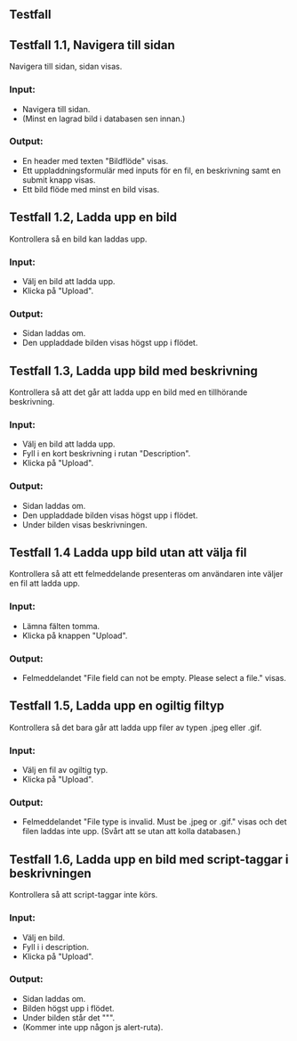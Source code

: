 ## Testfall

## Testfall 1.1, Navigera till sidan
Navigera till sidan, sidan visas.

### Input:
* Navigera till sidan.
* (Minst en lagrad bild i databasen sen innan.)

### Output:
* En header med texten "Bildflöde" visas.
* Ett uppladdningsformulär med inputs för en fil, en beskrivning samt en submit knapp visas.
* Ett bild flöde med minst en bild visas.

## Testfall 1.2, Ladda upp en bild
Kontrollera så en bild kan laddas upp.

### Input:
* Välj en bild att ladda upp.
* Klicka på "Upload".
### Output:
* Sidan laddas om.
* Den uppladdade bilden visas högst upp i flödet.

## Testfall 1.3, Ladda upp bild med beskrivning
Kontrollera så att det går att ladda upp en bild med en tillhörande beskrivning.
### Input:
* Välj en bild att ladda upp.
* Fyll i en kort beskrivning i rutan "Description".
* Klicka på "Upload".
### Output:
* Sidan laddas om.
* Den uppladdade bilden visas högst upp i flödet.
* Under bilden visas beskrivningen.

## Testfall 1.4 Ladda upp bild utan att välja fil
Kontrollera så att ett felmeddelande presenteras om användaren inte väljer en fil att ladda upp.

### Input:
* Lämna fälten tomma.
* Klicka på knappen "Upload".
### Output:
* Felmeddelandet "File field can not be empty. Please select a file." visas.

## Testfall 1.5, Ladda upp en ogiltig filtyp
Kontrollera så det bara går att ladda upp filer av typen .jpeg eller .gif.

### Input:
* Välj en fil av ogiltig typ.
* Klicka på "Upload".
### Output:
* Felmeddelandet "File type is invalid. Must be .jpeg or .gif." visas och det filen laddas inte upp. (Svårt att se utan att kolla databasen.)

## Testfall 1.6, Ladda upp en bild med script-taggar i beskrivningen
Kontrollera så att script-taggar inte körs.
### Input:
* Välj en bild.
* Fyll i <script>alert("Farligt!")</script> i description.
* Klicka på "Upload".
### Output:
* Sidan laddas om.
* Bilden högst upp i flödet.
* Under bilden står det "<script>alert("Farligt!")</script>"".
* (Kommer inte upp någon js alert-ruta).
